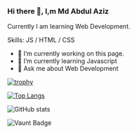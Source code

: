 ### Hi there 👋, I,m Md Abdul Aziz
Currently I am learning Web Development.

Skills: JS / HTML / CSS

- 🔭 I’m currently working on this page. 
- 🌱 I’m currently learning Javascript 
- 💬 Ask me about Web Development 


[![trophy](https://github-profile-trophy.vercel.app/?username=AAzizshishir)](https://github.com/ryo-ma/github-profile-trophy)

[![Top Langs](https://github-readme-stats.vercel.app/api/top-langs/?username=AAzizshishir)](https://github.com/anuraghazra/github-readme-stats)

![GitHub stats](https://github-readme-stats.vercel.app/api?username=AAzizshishir&show_icons=true&count_private=true)  

![Vaunt Badge](https://api.vaunt.dev/v1/github/entities/AAzizshishir/contributions?format=svg&private=true)  



